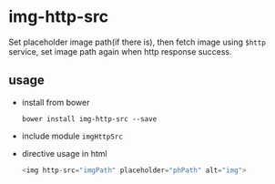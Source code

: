 # img-http-src
Set placeholder image path(if there is), then fetch image using `$http` service, set image path again when http response success.



## usage
- install from bower  

	~~~shell
	bower install img-http-src --save
	~~~
- include module `imgHttpSrc`
- directive usage in html

	~~~javascript
	<img http-src="imgPath" placeholder="phPath" alt="img">
	~~~
